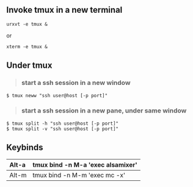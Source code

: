 ## Invoke tmux in a new terminal ##
```
urxvt -e tmux &
```
or
```
xterm -e tmux &
```
## Under tmux ##
> ### start a ssh session in a new window ###
```
$ tmux neww "ssh user@host [-p port]"
```
> ### start a ssh session in a new pane, under same window ###
```
$ tmux split -h "ssh user@host [-p port]"
$ tmux split -v "ssh user@host [-p port]"
```

## Keybinds ##
| Alt-a | tmux bind -n M-a 'exec alsamixer' |
|:------|:----------------------------------|
| Alt-m | tmux bind -n M-m 'exec mc -x'     |